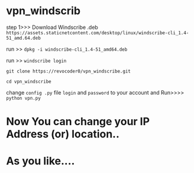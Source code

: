 # vpn_windscrib
step 1>>> Download Windscribe .deb
`https://assets.staticnetcontent.com/desktop/linux/windscribe-cli_1.4-51_amd.64.deb`


run >> `dpkg -i windscribe-cli_1.4-51_amd64.deb`

run >> `windscribe login`


`git clone https://revocoder0/vpn_windscribe.git`


`cd vpn_windscribe`


change `config .py` file `login` and `password` to your account
and Run>>>>
`python vpn.py`

# Now You can change your IP Address (or) location..
# As you like....
